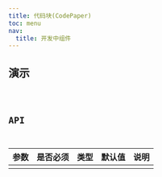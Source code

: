 ```yaml
---
title: 代码块(CodePaper)
toc: menu
nav:
  title: 开发中组件
---
```


## 演示

<code src="@/components/developing/code-paper/demo/demo.tsx" />

## API

| 参数 | 是否必须 | 类型 | 默认值 | 说明 |
| :--- | :------- | :--- | :----- | :--- |
|      |          |      |        |      |
